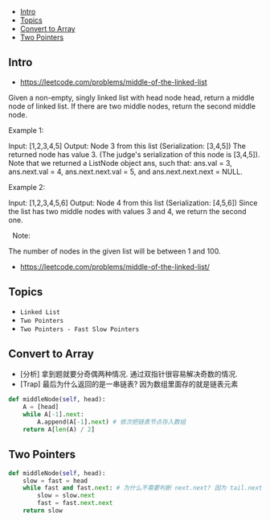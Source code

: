 - [Intro](#intro)
- [Topics](#topics)
- [Convert to Array](#convert-to-array)
- [Two Pointers](#two-pointers)

## Intro

- https://leetcode.com/problems/middle-of-the-linked-list

Given a non-empty, singly linked list with head node head, return a middle node of linked list.
If there are two middle nodes, return the second middle node.
 

Example 1:

Input: [1,2,3,4,5]
Output: Node 3 from this list (Serialization: [3,4,5])
The returned node has value 3.  (The judge's serialization of this node is [3,4,5]).
Note that we returned a ListNode object ans, such that:
ans.val = 3, ans.next.val = 4, ans.next.next.val = 5, and ans.next.next.next = NULL.


Example 2:

Input: [1,2,3,4,5,6]
Output: Node 4 from this list (Serialization: [4,5,6])
Since the list has two middle nodes with values 3 and 4, we return the second one.

 
Note:

The number of nodes in the given list will be between 1 and 100.






- https://leetcode.com/problems/middle-of-the-linked-list/




## Topics

- `Linked List`
- `Two Pointers`
- `Two Pointers - Fast Slow Pointers`






## Convert to Array

- [分析] 拿到题就要分奇偶两种情况. 通过双指针很容易解决奇数的情况.
- [Trap] 最后为什么返回的是一串链表? 因为数组里面存的就是链表元素


```py
def middleNode(self, head):
    A = [head]
    while A[-1].next:
        A.append(A[-1].next) # 依次把链表节点存入数组
    return A[len(A) / 2]
```



## Two Pointers

```py
def middleNode(self, head):
    slow = fast = head
    while fast and fast.next: # 为什么不需要判断 next.next? 因为 tail.next 虽然是 None, 但也是存在的, 不会报错.
        slow = slow.next
        fast = fast.next.next
    return slow
```




